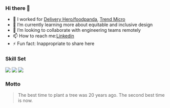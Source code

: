 ### Hi there 👋

<!--
**chipy1209/chipy1209** is a ✨ _special_ ✨ repository because its `README.md` (this file) appears on your GitHub profile.
-->

- 🔭 I worked for [Delivery Hero/foodpanda](https://www.deliveryhero.com/), [Trend Micro](https://www.trendmicro.com/en_us/business.html)
- 🌱 I’m currently learning more about equitable and inclusive design
- 👯 I’m looking to collaborate with engineering teams remotely
- 📫 How to reach me:[Linkedin](https://www.linkedin.com/in/benitahuang/)
- ⚡ Fun fact: Inappropriate to share here

### Skill Set 
[![](https://img.shields.io/badge/-Html5-orange)]() [![](https://img.shields.io/badge/-CSS3-blue)]() [![](https://img.shields.io/badge/-JavaScript-yellow)]() 

### Motto
> The best time to plant a tree was 20 years ago.
> The second best time is now.
